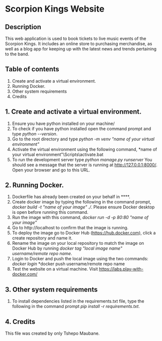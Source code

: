 # Scorpion Kings Website

## Description 
This web application is used to book tickets to live music events of the 
Scorpion Kings. It includes an online store to purchasing merchandise,
as well as a blog app for keeping up with the latest news and trends
pertaining to the band.

## Table of contents
1. Create and activate a virtual environment.
2. Running Docker.
3. Other system requirements
4. Credits

## 1. Create and activate a virtual environment.
1. Ensure you have python installed on your machine/
2. To check if you have python installed open the command prompt and type
*python --version*.
3. Go to the root directory and type 
*python -m venv "name of your virtual environment"*
4. Activate the virtual environment using the following command,
*name of your virtual environment"\Scripts\activate.bat
5. To run the development server type
*python manage.py runserver*
You should see a message that the server is running at http://127.0.0.1:8000/. 
Open your browser and go to this URL.

## 2. Running Docker.
1. Dockerfile has already been created on your behalf in ****.
2. Create docker image by typing the following in the command prompt,
*docker build -t "name of your image" ./*. Please ensure Docker desktop 
is open before running this command.
3. Run the image with this command, 
*docker run -d -p 80:80 "name of your image"*
4. Go to http://localhost to confirm that the image is running.
5. To deploy the image go to Docker Hub (https://hub.docker.com), click
a create repository and name it.
6. Rename the image on your local repository to match the image on Docker
Hub by running *docker tag "local image name" username/remote repo name*.
7. Login to Docker and push the local image using the two commands:
*docker login*
*docker push username/remote repo name 
8. Test the website on a virtual machine. Visit  https://labs.play-with-docker.com/


## 3. Other system requirements
1. To install dependencies listed in the requirements.txt file, type
the following in the command prompt *pip install -r requirements.txt*.


## 4. Credits
This file was created by only Tshepo Maubane.